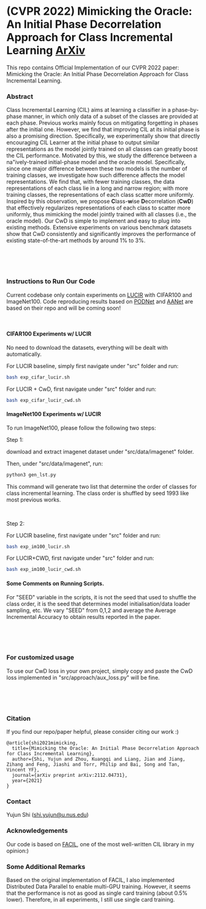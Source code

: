 # (CVPR 2022) Mimicking the Oracle: An Initial Phase Decorrelation Approach for Class Incremental Learning [ArXiv](https://arxiv.org/abs/2112.04731)
This repo contains Official Implementation of our CVPR 2022 paper: Mimicking the Oracle: An Initial Phase Decorrelation Approach for Class Incremental Learning.



### Abstract

Class Incremental Learning (CIL) aims at learning a classifier in a phase-by-phase manner, in which only data of a subset of the classes are provided at each phase. Previous works mainly focus on mitigating forgetting in phases after the initial one. However, we find that improving CIL at its initial phase is also a promising direction. Specifically, we experimentally show that directly encouraging CIL Learner at the initial phase to output similar representations as the model jointly trained on all classes can greatly boost the CIL performance. Motivated by this, we study the difference between a na\"ively-trained initial-phase model and the oracle model. Specifically, since one major difference between these two models is the number of training classes, we investigate how such difference affects the model representations. We find that, with fewer training classes, the data representations of each class lie in a long and narrow region; with more training classes, the representations of each class scatter more uniformly. Inspired by this observation, we propose **C**lass-**w**ise **D**ecorrelation (**CwD**) that effectively regularizes representations of each class to scatter more uniformly, thus mimicking the model jointly trained with all classes (i.e., the oracle model). Our CwD is simple to implement and easy to plug into existing methods. Extensive experiments on various benchmark datasets show that CwD consistently and significantly improves the performance of existing state-of-the-art methods by around 1% to 3%.

<br/><br/><br/>



### Instructions to Run Our Code

Current codebase only contain experiments on [LUCIR](https://openaccess.thecvf.com/content_CVPR_2019/papers/Hou_Learning_a_Unified_Classifier_Incrementally_via_Rebalancing_CVPR_2019_paper.pdf) with CIFAR100 and ImageNet100. Code reproducing results based on [PODNet](https://github.com/arthurdouillard/incremental_learning.pytorch) and [AANet](https://github.com/yaoyao-liu/class-incremental-learning) are based on their repo and will be coming soon!

<br/>

#### CIFAR100 Experiments w/ LUCIR

No need to download the datasets, everything will be dealt with automatically.

For LUCIR baseline, simply first navigate under "src" folder and run:

```bash
bash exp_cifar_lucir.sh
```

For LUCIR + CwD, first navigate under "src" folder and run:

```bash
bash exp_cifar_lucir_cwd.sh
```

#### ImageNet100 Experiments w/ LUCIR

To run ImageNet100, please follow the following two steps:

Step 1:

download and extract imagenet dataset under "src/data/imagenet" folder.

Then, under "src/data/imagenet", run:

```bash
python3 gen_lst.py
```

 This command will generate two list that determine the order of classes for class incremental learning. The class order is shuffled by seed 1993 like most previous works.

<br/>

Step 2:

For LUCIR baseline, first navigate under "src" folder and run:

```bash
bash exp_im100_lucir.sh
```

For LUCIR+CWD, first navigate under "src" folder and run:

```bash
bash exp_im100_lucir_cwd.sh
```



#### Some Comments on Running Scripts.

For "SEED" variable in the scripts, it is not the seed that used to shuffle the class order, it is the seed that determines model initialisation/data loader sampling, etc. We vary "SEED" from 0,1,2 and average the Average Incremental Accuracy to obtain results reported in the paper.

<br/><br/><br/>



### For customized usage

To use our CwD loss in your own project, simply copy and paste the CwD loss implemented in "src/approach/aux\_loss.py" will be fine.

<br/><br/><br/>



### Citation

If you find our repo/paper helpful, please consider citing our work :)
```
@article{shi2021mimicking,
  title={Mimicking the Oracle: An Initial Phase Decorrelation Approach for Class Incremental Learning},
  author={Shi, Yujun and Zhou, Kuangqi and Liang, Jian and Jiang, Zihang and Feng, Jiashi and Torr, Philip and Bai, Song and Tan, Vincent YF},
  journal={arXiv preprint arXiv:2112.04731},
  year={2021}
}
```



### Contact

Yujun Shi (shi.yujun@u.nus.edu)



### Acknowledgements

Our code is based on [FACIL](https://github.com/mmasana/FACIL), one of the most well-written CIL library in my opinion:)



### Some Additional Remarks

Based on the original implementation of FACIL, I also implemented Distributed Data Parallel to enable multi-GPU training. However, it seems that the performance is not as good as single card training (about 0.5% lower). Therefore, in all experiments, I still use single card training.
